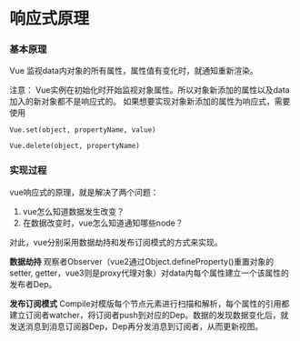 响应式原理
===================

###  基本原理
Vue 监视data内对象的所有属性，属性值有变化时，就通知重新渲染。

注意：
Vue实例在初始化时开始监视对象属性。所以对象新添加的属性以及data加入的新对象都不是响应式的。
如果想要实现对象新添加的属性为响应式，需要使用
```
Vue.set(object, propertyName, value)

Vue.delete(object, propertyName)
```
###  实现过程
vue响应式的原理，就是解决了两个问题：
1. vue怎么知道数据发生改变？
2. 在数据改变时，vue怎么知道通知哪些node？

对此，vue分别采用数据劫持和发布订阅模式的方式来实现。

**数据劫持**
观察者Observer（vue2通过Object.defineProperty()重置对象的setter, getter，vue3则是proxy代理对象）对data内每个属性建立一个该属性的发布者Dep。

**发布订阅模式**
Compile对模版每个节点元素进行扫描和解析，每个属性的引用都建立订阅者watcher，将订阅者push到对应的Dep。数据的发现数据变化后，就发送消息到消息订阅器Dep，Dep再分发消息到订阅者，从而更新视图。